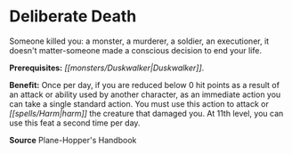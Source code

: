 ﻿---
cssclass: [feats]

---
# Deliberate Death

Someone killed you: a monster, a murderer, a soldier, an executioner, it doesn't matter-someone made a conscious decision to end your life.

**Prerequisites:** _[[monsters/Duskwalker|Duskwalker]]_.

**Benefit:** Once per day, if you are reduced below 0 hit points as a result of an attack or ability used by another character, as an immediate action you can take a single standard action. You must use this action to attack or _[[spells/Harm|harm]]_ the creature that damaged you. At 11th level, you can use this feat a second time per day.

**Source** Plane-Hopper's Handbook